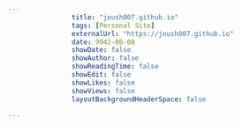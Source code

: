 ---
                title: "joush007.github.io"
                tags: [Personal Site]
                externalUrl: "https://joush007.github.io"
                date: 9942-08-08
                showDate: false
                showAuthor: false
                showReadingTime: false
                showEdit: false
                showLikes: false
                showViews: false
                layoutBackgroundHeaderSpace: false
                ---
